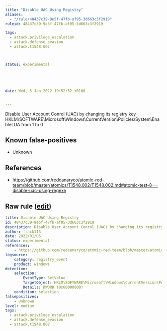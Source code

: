 ```yaml
---
title: "Disable UAC Using Registry"
aliases:
  - "/rule/48437c39-9e5f-47fb-af95-3d663c3f2919"
ruleid: 48437c39-9e5f-47fb-af95-3d663c3f2919

tags:
  - attack.privilege_escalation
  - attack.defense_evasion
  - attack.t1548.002



status: experimental





date: Wed, 5 Jan 2022 19:52:52 +0100


---
```


Disable User Account Conrol (UAC) by changing its registry key HKLM\SOFTWARE\Microsoft\Windows\CurrentVersion\Policies\System\EnableLUA from 1 to 0

<!--more-->


## Known false-positives

* Unknown



## References

* https://github.com/redcanaryco/atomic-red-team/blob/master/atomics/T1548.002/T1548.002.md#atomic-test-8---disable-uac-using-regexe


## Raw rule ([edit](https://github.com/SigmaHQ/sigma/edit/master/rules/windows/registry_event/registry_event_disable_uac_registry.yml))
```yaml
title: Disable UAC Using Registry
id: 48437c39-9e5f-47fb-af95-3d663c3f2919
description: Disable User Account Conrol (UAC) by changing its registry key HKLM\SOFTWARE\Microsoft\Windows\CurrentVersion\Policies\System\EnableLUA from 1 to 0
author: frack113
date: 2022/01/05
status: experimental
references:
    - https://github.com/redcanaryco/atomic-red-team/blob/master/atomics/T1548.002/T1548.002.md#atomic-test-8---disable-uac-using-regexe
logsource:
    category: registry_event
    product: windows
detection:
    selection:
        EventType: SetValue
        TargetObject: HKLM\SOFTWARE\Microsoft\Windows\CurrentVersion\Policies\System\EnableLUA
        Details: DWORD (0x00000000)
    condition: selection
falsepositives:
    - Unknown
level: medium
tags:
  - attack.privilege_escalation
  - attack.defense_evasion
  - attack.t1548.002

```
